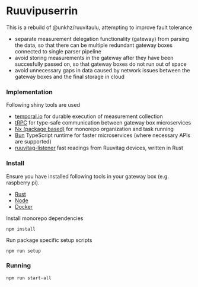 # Ruuvipuserrin

This is a rebuild of @unkhz/ruuvitaulu, attempting to improve fault tolerance

- separate measurement delegation functionality (gateway) from parsing the data, so that there can be multiple redundant gateway boxes connected to single parser pipeline
- avoid storing measurements in the gateway after they have been succesfully passed on, so that gateway boxes do not run out of space
- avoid unnecessary gaps in data caused by network issues between the gateway boxes and the final storage in cloud

### Implementation

Following shiny tools are used

- [temporal.io](https://temporal.io) for durable execution of measurement collection
- [tRPC](https://trpc.io) for type-safe communication between gateway box microservices
- [Nx (package based)](https://nx.dev) for monorepo organization and task running
- [Bun](https://bun.sh) TypeScript runtime for faster microservices (where necessary APIs are supported)
- [ruuvitag-listener](https://github.com/lautis/ruuvitag-listener) fast readings from Ruuvitag devices, written in Rust

### Install

Ensure you have installed following tools in your gateway box (e.g. raspberry pi).

- [Rust](https://rustup.rs/)
- [Node](https://nodejs.org/en/download/)
- [Docker](https://docs.docker.com/engine/install/)

Install monorepo dependencies

```
npm install
```

Run package specific setup scripts

```
npm run setup
```

### Running

```
npm run start-all
```
